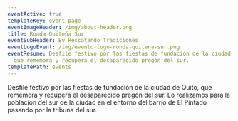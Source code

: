```yaml
---
eventActive: true
templateKey: event-page
eventImageHeader: /img/about-header.png
title: Ronda Quiteña Sur
eventSubHeader: By Rescatando Tradiciones
eventLogoEvent: /img/evento-logo-ronda-quitena-sur.png
eventResume: Desfile festivo por las fiestas de fundación de la ciudad de Quito,
  que rememora y recupera el desaparecido pregón del sur.
templatePath: events
---
```


Desfile festivo por las fiestas de fundación de la ciudad de Quito, que rememora y recupera el desaparecido pregón del sur. Lo realizamos para la población del sur de la ciudad en el entorno del barrio de El Pintado pasando por la tribuna del sur.
